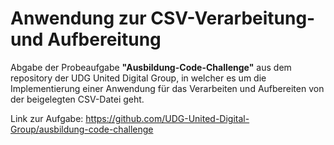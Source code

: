 # Anwendung zur CSV-Verarbeitung- und Aufbereitung

Abgabe der Probeaufgabe **"Ausbildung-Code-Challenge"** aus dem repository der UDG United Digital Group, in welcher es um die Implementierung einer Anwendung für das Verarbeiten
und Aufbereiten von der beigelegten CSV-Datei geht.

Link zur Aufgabe: https://github.com/UDG-United-Digital-Group/ausbildung-code-challenge
